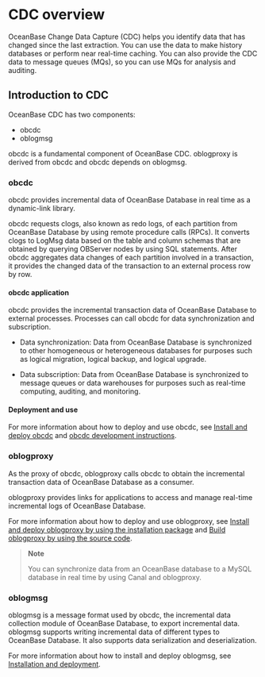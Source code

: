 # CDC overview

OceanBase Change Data Capture (CDC) helps you identify data that has changed since the last extraction. You can use the data to make history databases or perform near real-time caching. You can also provide the CDC data to message queues (MQs), so you can use MQs for analysis and auditing.

## Introduction to CDC

OceanBase CDC has two components:

* obcdc
* oblogmsg

obcdc is a fundamental component of OceanBase CDC. oblogproxy is derived from obcdc and obcdc depends on oblogmsg.

### obcdc

obcdc provides incremental data of OceanBase Database in real time as a dynamic-link library.

obcdc requests clogs, also known as redo logs, of each partition from OceanBase Database by using remote procedure calls (RPCs). It converts clogs to LogMsg data based on the table and column schemas that are obtained by querying OBServer nodes by using SQL statements. After obcdc aggregates data changes of each partition involved in a transaction, it provides the changed data of the transaction to an external process row by row.

#### obcdc application

obcdc provides the incremental transaction data of OceanBase Database to external processes. Processes can call obcdc for data synchronization and subscription.

* Data synchronization: Data from OceanBase Database is synchronized to other homogeneous or heterogeneous databases for purposes such as logical migration, logical backup, and logical upgrade.

* Data subscription: Data from OceanBase Database is synchronized to message queues or data warehouses for purposes such as real-time computing, auditing, and monitoring.

#### Deployment and use

For more information about how to deploy and use obcdc, see [Install and deploy obcdc](200.obcdc/100.deploy-and-use-obcdc/100.install-and-deploy-obcdc.md) and [obcdc development instructions](200.obcdc/100.deploy-and-use-obcdc/200.obcdc-development-instructions.md).

### oblogproxy

As the proxy of obcdc, oblogproxy calls obcdc to obtain the incremental transaction data of OceanBase Database as a consumer.

oblogproxy provides links for applications to access and manage real-time incremental logs of OceanBase Database.

For more information about how to deploy and use oblogproxy, see [Install and deploy oblogproxy by using the installation package](300.oblogproxy/100.install-and-deploy-oblogproxy/100.install-and-deploy-oblogproxy-by-using-the-installation-package.md) and [Build oblogproxy by using the source code](300.oblogproxy/100.install-and-deploy-oblogproxy/200.use-source-code-to-build-an-oblogproxy.md).

> **Note**
>
> You can synchronize data from an OceanBase database to a MySQL database in real time by using Canal and oblogproxy. <!-- For more information, see [Migrate data from an OceanBase database to a MySQL database by using Canal](../../../6.data-migration/7.migrate-data-from-OceanBase-database-to-MySQL/1.use-Canal-to-migrate-data-from-OceanBase-database-to-MySQL-database.md).-->

### oblogmsg

oblogmsg is a message format used by obcdc, the incremental data collection module of OceanBase Database, to export incremental data. oblogmsg supports writing incremental data of different types to OceanBase Database. It also supports data serialization and deserialization.

For more information about how to install and deploy oblogmsg, see [Installation and deployment](400.oblogmsg/100.install-and-deploy-oblogmsg.md).
